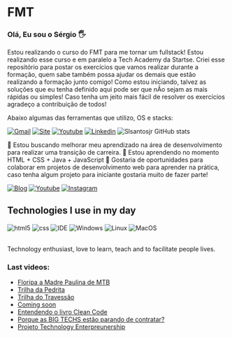 # FMT
### Olá, Eu sou o Sérgio 🖐️
Estou realizando o curso do FMT para me tornar um fullstack! Estou realizando esse curso e em paralelo a Tech Academy da Startse.
Criei esse repositório para postar os exercícios que vamos realizar durante a formação, quem sabe também possa ajudar os demais que estão realizando a formação junto comigo! Como estou iniciando, talvez as soluções que eu tenha definido aqui pode ser que nÃo sejam as mais rápidas ou simples! Caso tenha um jeito mais fácil de resolver os exercícios agradeço a contribuição de todos!

Abaixo algumas das ferramentas que utilizo, OS e stacks:
 
[![Gmail](https://img.shields.io/badge/Gmail-D14836?style=for-the-badge&logo=gmail&logoColor=white)](mailto:slsantosjr@gmail.com)
[![Site](https://img.shields.io/badge/website-000000?style=for-the-badge&logo=About.me&logoColor=white)](https://www.lupaprojetos.com/)
[![Youtube](https://img.shields.io/badge/YouTube-FF0000?style=for-the-badge&logo=youtube&logoColor=white)](https://www.youtube.com/channel/UCmmRzr-5SlUQyTn4ly5QYEg)
[![Linkedin](https://img.shields.io/badge/LinkedIn-0077B5?style=for-the-badge&logo=linkedin&logoColor=white)](https://www.linkedin.com/in/slsantosjr/)
![Slsantosjr GitHub stats](https://github-readme-stats.vercel.app/api?username=slsantosjr&show_icons=true&theme=dracula&count_private=true)

👀 Estou buscando melhorar meu aprendizado na área de desenvolvimento para realizar uma transição de carreira.
🌱 Estou aprendendo no momento HTML + CSS + Java + JavaScript
💞️ Gostaria de oportunidades para colaborar em projetos de desenvolvimento web para aprender na prática, caso tenha algum projeto para iniciante gostaria muito de fazer parte!


[![Blog](https://img.shields.io/badge/Medium-12100E?style=for-the-badge&logo=medium&logoColor=white)](https://medium.com/@slsantosjr)
[![Youtube](https://img.shields.io/badge/YouTube-FF0000?style=for-the-badge&logo=youtube&logoColor=white)](https://www.youtube.com/channel/UCz3p8vPGabf6HEJSVzhMy6g)
[![Instagram](https://img.shields.io/badge/Instagram-E4405F?style=for-the-badge&logo=instagram&logoColor=white)](https://instagram.com/slsantosjr)
## Technologies I use in my day
<div style="display: inline_block">
  <img align="center" alt="html5" src="https://img.shields.io/badge/HTML5-E34F26?style=for-the-badge&logo=html5&logoColor=white" />
  <img align="center" alt="css" src="https://img.shields.io/badge/CSS3-1572B6?style=for-the-badge&logo=css3&logoColor=white" />
  <img align="center" alt="IDE" src="https://img.shields.io/badge/Visual_Studio_Code-0078D4?style=for-the-badge&logo=visual%20studio%20code&logoColor=white" />
  <img align="center" alt="Windows" src="https://img.shields.io/badge/Windows-0078D6?style=for-the-badge&logo=windows&logoColor=white" />
  <img align="center" alt="Linux" src="https://img.shields.io/badge/Linux-FCC624?style=for-the-badge&logo=linux&logoColor=black" />
  <img align="center" alt="MacOS" src="https://img.shields.io/badge/mac%20os-000000?style=for-the-badge&logo=apple&logoColor=white" />
</div><br/>

Technology enthusiast, love to learn, teach and to facilitate people lives.

### Last videos:
- [Floripa a Madre Paulina de MTB](https://www.youtube.com/watch?v=HXaXaDCnaD0)<br/>
- [Trilha da Pedrita](https://www.youtube.com/watch?v=42cFBOR6y2s)<br/>
- [Trilha do Travessão](https://www.youtube.com/watch?v=rM8l4sTZ7_w)<br/>
- [Coming soon](https://www.youtube.com/channel/UCmmRzr-5SlUQyTn4ly5QYEg)<br/>
- [Entendendo o livro Clean Code](https://www.youtube.com/watch?v=aEPn7VV45kU)<br/>
- [Porque as BIG TECHS estão parando de contratar?](https://www.youtube.com/watch?v=F6wJ8vYmeVE)<br/>
- [Projeto Technology Enterpreunership](https://www.youtube.com/watch?v=6RYIf4iXF1g)<br/>
